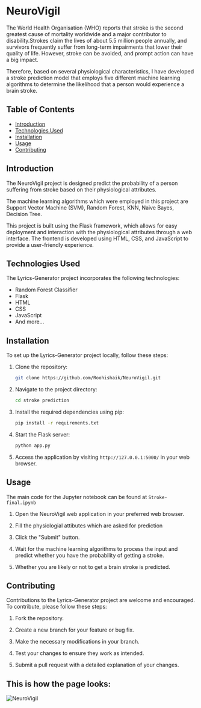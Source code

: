 # NeuroVigil
The World Health Organisation (WHO) reports that stroke is the second greatest cause of mortality worldwide and a major contributor to disability.Strokes claim the lives of about 5.5 million people annually, and survivors frequently suffer from long-term impairments that lower their quality of life. However, stroke can be avoided, and prompt action can have a big impact. 

Therefore, based on several physiological characteristics, I have developed a stroke prediction model that employs five different machine learning algorithms to determine the likelihood that a person would experience a brain stroke.

## Table of Contents

- [Introduction](#introduction)
- [Technologies Used](#technologies-used)
- [Installation](#installation)
- [Usage](#usage)
- [Contributing](#contributing)

## Introduction

The NeuroVigil project is designed predict the probability of a person suffering from stroke based on their physiological attributes.

The machine learning algorithms which were employed in this project are Support Vector Machine (SVM), Random Forest, KNN, Naive Bayes, Decision Tree.  

This project is built using the Flask framework, which allows for easy deployment and interaction with the physiological attributes through a web interface. The frontend is developed using HTML, CSS, and JavaScript to provide a user-friendly experience.

## Technologies Used

The Lyrics-Generator project incorporates the following technologies:

- Random Forest Classifier
- Flask
- HTML
- CSS
- JavaScript
- And more...

## Installation

To set up the Lyrics-Generator project locally, follow these steps:

1. Clone the repository:

   ```bash
   git clone https://github.com/Roohishaik/NeuroVigil.git
   ```

2. Navigate to the project directory:

   ```bash
   cd stroke prediction
   ```

3. Install the required dependencies using pip:

   ```bash
   pip install -r requirements.txt
   ```

4. Start the Flask server:

   ```bash
   python app.py
   ```

5. Access the application by visiting `http://127.0.0.1:5000/` in your web browser.

## Usage

The main code for the Jupyter notebook can be found at `Stroke-final.ipynb`

1. Open the NeuroVigil web application in your preferred web browser.

2. Fill the physiologial attibutes which are asked for prediction

3. Click the "Submit" button.

4. Wait for the machine learning algorithms to process the input and predict whether you have the probability of getting a stroke.

5. Whether you are likely or not to get a brain stroke is predicted.


## Contributing

Contributions to the Lyrics-Generator project are welcome and encouraged. To contribute, please follow these steps:

1. Fork the repository.

2. Create a new branch for your feature or bug fix.

3. Make the necessary modifications in your branch.

4. Test your changes to ensure they work as intended.

5. Submit a pull request with a detailed explanation of your changes.

## This is how the page looks:
![NeuroVigil](https://github.com/Roohishaik/NeuroVigil/assets/94975857/92492c0c-ffb8-45d8-aa86-9078a97cc3f8)


